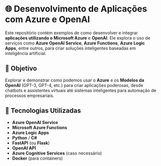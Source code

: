# 🌐 Desenvolvimento de Aplicações com Azure e OpenAI  

Este repositório contém exemplos de como desenvolver e integrar **aplicações utilizando o Microsoft Azure** e **OpenAI**. Ele explora o uso de serviços como **Azure OpenAI Service**, **Azure Functions**, **Azure Logic Apps**, entre outros, para criar soluções inteligentes baseadas em inteligência artificial.  

## 🎯 Objetivo  

Explorar e demonstrar como podemos usar o **Azure** e os **Modelos da OpenAI** (GPT-3, GPT-4, etc.) para criar aplicações poderosas, desde chatbots e assistentes virtuais até sistemas inteligentes para automação de processos empresariais.  

## 🚀 Tecnologias Utilizadas  

- **Azure OpenAI Service**  
- **Microsoft Azure Functions**  
- **Azure Logic Apps**  
- **Python** / **C#**  
- **FastAPI** (ou **Flask**)  
- **OpenAI API**  
- **Azure Cognitive Services** (caso necessário)  
- **Docker** (para containers)  
